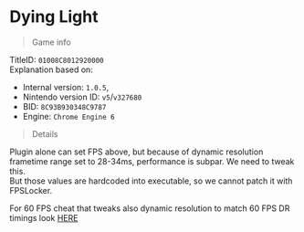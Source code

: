 # Dying Light

> Game info

TitleID: `01008C8012920000`<br>
Explanation based on:
- Internal version: `1.0.5`, 
- Nintendo version ID: `v5`/`v327680`
- BID: `8C93B930348C9787`
- Engine: `Chrome Engine 6`

> Details

Plugin alone can set FPS above, but because of dynamic resolution frametime range set to 28-34ms, performance is subpar. We need to tweak this.<br>
But those values are hardcoded into executable, so we cannot patch it with FPSLocker.

For 60 FPS cheat that tweaks also dynamic resolution to match 60 FPS DR timings look [HERE](https://github.com/ChanseyIsTheBest/NX-60FPS-RES-GFX-Cheats/blob/main/titles/01008C8012920000/cheats/8C93B930348C9787.txt)